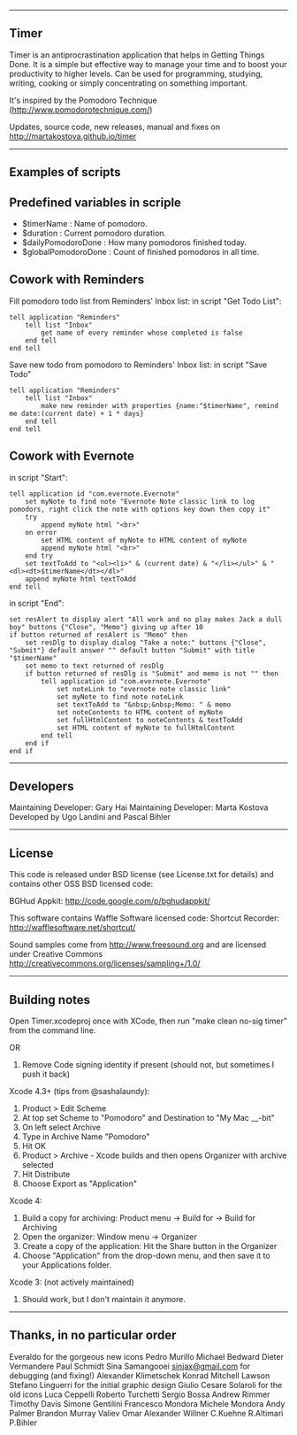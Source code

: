 --------
Timer
--------

Timer is an antiprocrastination application that helps in Getting Things Done. 
It is a simple but effective way to manage your time and to boost your productivity to higher levels. 
Can be used for programming, studying, writing, cooking or simply concentrating on something important.
 
It's inspired by the Pomodoro Technique (http://www.pomodorotechnique.com/)

Updates, source code, new releases, manual and fixes on http://martakostova.github.io/timer

----------
Examples of scripts
----------

## Predefined variables in scriple

* $timerName : Name of pomodoro.
* $duration : Current pomodoro duration.
* $dailyPomodoroDone : How many pomodoros finished today.
* $globalPomodoroDone : Count of finished pomodoros in all time.

## Cowork with Reminders

Fill pomodoro todo list from Reminders' Inbox list:
in script "Get Todo List":

```
tell application "Reminders"
    tell list "Inbox"
        get name of every reminder whose completed is false
    end tell
end tell
```

Save new todo from pomodoro to Reminders' Inbox list:
in script "Save Todo"

```
tell application "Reminders"
    tell list "Inbox"
        make new reminder with properties {name:"$timerName", remind me date:(current date) + 1 * days}
    end tell
end tell
```

## Cowork with Evernote

in script "Start":

```
tell application id "com.evernote.Evernote"
    set myNote to find note "Evernote Note classic link to log pomodors, right click the note with options key down then copy it"
    try
        append myNote html "<br>"
    on error
        set HTML content of myNote to HTML content of myNote
        append myNote html "<br>"
    end try
    set textToAdd to "<ul><li>" & (current date) & "</li></ul>" & "<dl><dt>$timerName</dt></dl>"
    append myNote html textToAdd
end tell
```

in script "End":

```
set resAlert to display alert "All work and no play makes Jack a dull boy" buttons {"Close", "Memo"} giving up after 10
if button returned of resAlert is "Memo" then
    set resDlg to display dialog "Take a note:" buttons {"Close", "Submit"} default answer "" default button "Submit" with title "$timerName"
    set memo to text returned of resDlg
    if button returned of resDlg is "Submit" and memo is not "" then
        tell application id "com.evernote.Evernote"
            set noteLink to "evernote note classic link"
            set myNote to find note noteLink
            set textToAdd to "&nbsp;&nbsp;Memo: " & memo
            set noteContents to HTML content of myNote
            set fullHtmlContent to noteContents & textToAdd
            set HTML content of myNote to fullHtmlContent
        end tell
    end if
end if

```

----------
Developers
----------

Maintaining Developer: Gary Hai
Maintaining Developer: Marta Kostova
Developed by Ugo Landini and Pascal Bihler
 
-------
License
-------
This code is released under BSD license (see License.txt for details) and contains other OSS BSD licensed code:

BGHud Appkit: http://code.google.com/p/bghudappkit/

This software contains Waffle Software licensed code:
Shortcut Recorder: http://wafflesoftware.net/shortcut/

Sound samples come from http://www.freesound.org and are licensed under Creative Commons http://creativecommons.org/licenses/sampling+/1.0/

--------------
Building notes
--------------

Open Timer.xcodeproj once with XCode, then run "make clean no-sig timer" from the command line.

OR

1) Remove Code signing identity if present (should not, but sometimes I push it back)

Xcode 4.3+ (tips from @sashalaundy):	
1) Product > Edit Scheme
2) At top set Scheme to "Pomodoro" and Destination to "My Mac __-bit"
3) On left select Archive
4) Type in Archive Name "Pomodoro"
5) Hit OK
6) Product > Archive - Xcode builds and then opens Organizer with archive selected
7) Hit Distribute
8) Choose Export as "Application"

Xcode 4:
1) Build a copy for archiving: Product menu -> Build for -> Build for Archiving
2) Open the organizer: Window menu -> Organizer
3) Create a copy of the application: Hit the Share button in the Organizer
4) Choose "Application" from the drop-down menu, and then save it to your Applications folder. 

Xcode 3: (not actively maintained)
1) Should work, but I don't maintain it anymore.


------------------------------
Thanks, in no particular order
------------------------------
Everaldo for the gorgeous new icons
Pedro Murillo
Michael Bedward
Dieter Vermandere
Paul Schmidt
Sina Samangooei <sinjax@gmail.com> for debugging (and fixing!)
Alexander Klimetschek
Konrad Mitchell Lawson
Stefano Linguerri for the initial graphic design 
Giulio Cesare Solaroli for the old icons
Luca Ceppelli
Roberto Turchetti
Sergio Bossa 
Andrew Rimmer
Timothy Davis
Simone Gentilini
Francesco Mondora
Michele Mondora
Andy Palmer
Brandon Murray
Valiev Omar
Alexander Willner 
C.Kuehne 
R.Altimari
P.Bihler
